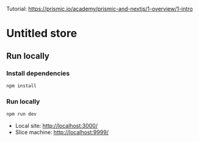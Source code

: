 Tutorial: <https://prismic.io/academy/prismic-and-nextjs/1-overview/1-intro>

# Untitled store

## Run locally

### Install dependencies

```bash
npm install
```

### Run locally

```bash
npm run dev
```

- Local site: <http://localhost:3000/>
- Slice machine: <http://localhost:9999/>
